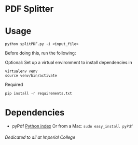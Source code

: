 # PDF Splitter

# Usage

```
python splitPDF.py -i <input_file>
```

Before doing this, run the following:

Optional: Set up a virtual environment to install dependencies in

```
virtualenv venv
source venv/bin/activate
```

Required

```
pip install -r requirements.txt
```

# Dependencies

- pyPdf [Python index](https://pypi.python.org/pypi/pyPdf/1.13)
Or from a Mac: `sudo easy_install pyPdf`

###### Dedicated to all at Imperial College
